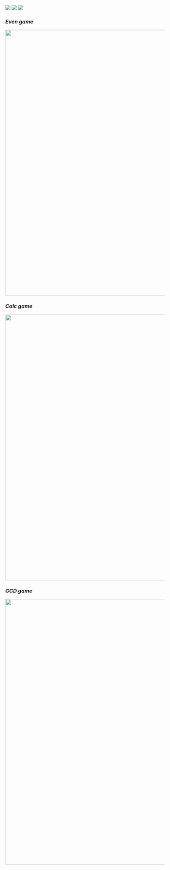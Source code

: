 <a href="https://codeclimate.com/github/anfieldka/frontend-project-lvl1/maintainability"><img src="https://api.codeclimate.com/v1/badges/b75937a2dc8eb984003a/maintainability" /></a>
<a href="https://codeclimate.com/github/anfieldka/frontend-project-lvl1/test_coverage"><img src="https://api.codeclimate.com/v1/badges/b75937a2dc8eb984003a/test_coverage" /></a>
<a href="https://travis-ci.org/anfieldka/frontend-project-lvl1"><img src="https://travis-ci.org/anfieldka/frontend-project-lvl1.svg?branch=master" /></a>


<h3><em>Even game</em></h3>

 <a href="https://asciinema.org/a/iXLwdmuhmned9SOyxT5IXbZ6j"><img src="https://asciinema.org/a/iXLwdmuhmned9SOyxT5IXbZ6j.png" width="836"/></a>


<h3><em>Calc game</em></h3>

 <a href="https://asciinema.org/a/Fb0gHIgxEOxgDHXlGLCBcw4q8"><img src="https://asciinema.org/a/Fb0gHIgxEOxgDHXlGLCBcw4q8.png" width="836"/></a>


<h3><em>GCD game</em></h3>

 <a href="https://asciinema.org/a/n5BAD73plI0oOw0qffYQQbmCW"><img src="https://asciinema.org/a/n5BAD73plI0oOw0qffYQQbmCW.png" width="836"/></a>

